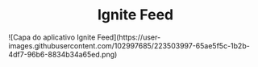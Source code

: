 <h1 align="center"> Ignite Feed </h1>
![Capa do aplicativo Ignite Feed](https://user-images.githubusercontent.com/102997685/223503997-65ae5f5c-1b2b-4df7-96b6-8834b34a65ed.png)
